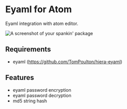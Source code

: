 Eyaml for Atom
==============

Eyaml integration with atom editor.

![A screenshot of your spankin' package](https://f.cloud.github.com/assets/69169/2290250/c35d867a-a017-11e3-86be-cd7c5bf3ff9b.gif)

Requirements
------------

- eyaml (https://github.com/TomPoulton/hiera-eyaml)

Features
--------

- eyaml password encryption
- eyaml password decryption
- md5 string hash

